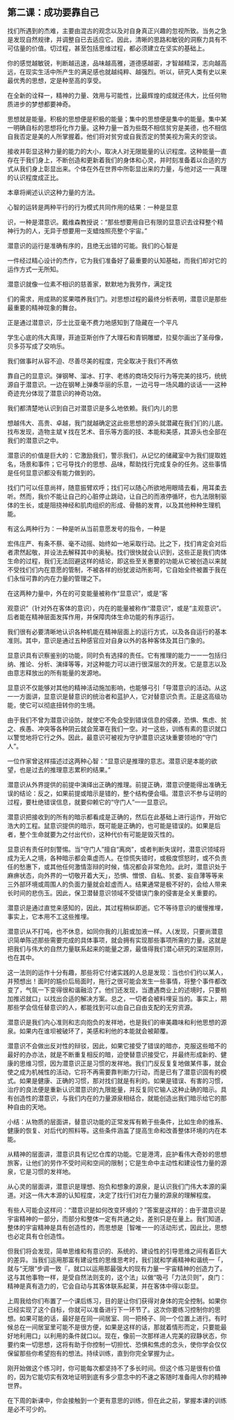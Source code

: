 

## 第二课：成功要靠自己

找们所遇到的杰难，主要由混古的观念以及对自身真正兴趣的忽视所致。当务之急是发现自然规律，并调整自已去适应它。因此，清晰的思路和敏锐的洞察力具有不可估量的价值。切过程，甚至包括思维过程，都必须建立在坚实的基础上。

你的感觉越敏锐，判断越迅速，品味越高雅，道德感越密，才智越精深，志向越高远，在现实生活中所产生的满足感也就越纯粹、越强烈。听以，研究人类有史以来最优秀的思想，定是种至高的享受。

在全新的诠释一，精神的力量、效用与可能性，比最辉煌的成就还伟大，比任何物质进步的梦想都要神奇。

思想就是能量。积极的思想便是积极的能量；集中的思想便是集中的能量。集中某一明确自标的思想将化作力量。这种力量一首为些既不相信贫穷是美德，也不相信自我否定是美的人所掌握着。他们将对贫穷或自我否定的赞美视为需夫的空谈。

接收并彰显这种力量的能力的大小，取决人对无限能量的认识程度。这种能量一直存在于我们身上，不断创造和更新着我们的身体和心灵，并时刻准备着以合适的方式从我们身上彰显出来。个体在外在世界中所彰显出来的力量，与他对这一一真理的认识程度成正比。

本章将阐述认识这种力量的方法。

心智的运转是两种平行的行为模式共同作用的结果：一种是显意

识，一种是潜意识。戴维森教授说：“那些想要用自已有限的显意识去诠释整个精神行为的人，无异于想要用一支蜡烛照亮整个宇宙。”

潜意识的运行是准确有序的，且绝无出错的可能。我们的心智是

一件经过精心设计的杰作，它为我们准备好了最重要的认知基础，而我们却对它的运作方式一无所知。

潜意识就像一位素不相识的慈善家，默默地为我劳作，满定找

们的需求，用成熟的浆果喂养我们门。对思想过程的最终分析表明，潜意识是那些最重要的精神现象的舞台。

正是通过潜意识，莎士比亚毫不费力地感知到了隐藏在一个平凡

学生心底的伟大真理，菲迪亚斯创作了大理石和青铜雕塑，拉斐尔画出了圣母像，贝多芬写成了交响乐。

我们做事时从容不迫、尽善尽美的程度，完全取决于我们不再依

靠自己的显意识。弹钢琴、溜冰、打字、老练的商场交际行为等完美的技巧，统统源自于潜意识。一边在钢琴上弹奏华丽的乐意，一边弓导一场风趣的谈话一一这种奇迹充分体现了潜意识的神奇功效。

我们都清楚地认识到自己对潜意识是多么地依赖。我们内儿的思

想越伟大、高贵、卓越，我门就越确定这此些思想的源头就潜藏在我们们的儿底。找布发现，造物主斌￥找在艺术、音乐等方面的技、本能和美感，其源头也全部在我们的潜意识之中。

潜意识的价值是巨大的：它激励我们，警示我们，从记忆的储藏室中为我们提取姓名，场景和事件；它弓导找介的思想、品味，帮助找行完成复杂的任务。这些事情是任何显意识都没有能力做到的。

找们门可以任意尚祥，随意振臂欢呼；找们可以随心所欲地用眼晴去看，用耳柔去听。然而，我价不能让自己的心脏停止跳动，让自己的而液停循环，也九法限制驱体的生长，或是阻挠神经和肌肉组织的形成、骨骼的发育，以及其他种种生理机能。

有这么两种行为：一种是听从当前意愿发号的指令，一种是

宏伟庄严、有条不蔡、毫不动摇、始终如一地采取行动。比之下，找们肯定会对后者肃然起敬，并设法去解释其中的奥秘。找们很快就会认识到，这些正是我们肉体生命的过程，我们无法回避这样的结论，即这些至关惠要的功能从它被创造以来就不受找们们内在意愿的管制，不被各样的纷犹波动所影呵，它自始全终被置于我在们永恒可靠的内在力量的管理之下。

在这两种力量中，外在的可变能量被称作“显意识”，或是“客

观意识”（针对外在客体的意识），内在的能量被称作“潜意识”，或是“主观意识”。后者能在精神层面发挥作用，并保障肉体生命功能的有序运行。

我们很有必要清晰地认识各种机能在精神层面上的运行方式，以及各自运行的基本准则。其中，意识是通过五种感官应对自身以外的各种客体及其日门象的。

显意识具有识察鉴别的功能，同时负有选择的责任。它有推理的能力一一一包括归纳、推论、分析、演绎等等，对这种能力可以进行很深层次的开发。它是意志以及由意志释放出的所有能量的发源地。

显意识不仅能够对其他的精神活动施加影响，也能够弓引「导潜意识的活动。从这一一方面讲，显意识是替意识的统治者和蓝护人，它对替意识负责。正是这高级功能，使它可以彻底扭转你的生境。

由于我们不曾为潜意识设防，就使它不免会受到错误信息的侵袭，恐惧、焦虑、贫之、疾愚、冲突等各种阴云就会笼罩在我们一空。对一这些，训练有素的意识就口以警觉地将它行之外。因此，最意识可被视为守护潜意识这块重要领地的“守门人”。

一位作家曾这样描述过这两种心智：“显意识是推理的意志。潜意识是本能的欲望，也是过去的推理意志累积的结果。”

潜意识从外界提供的前提中演绎出正确的推理。前提正确，潜意识便能得出准确无误的结论：反之，如果前提或暗示是错的，整个结构便会塌。潜意识不参与证明的过程，要杜绝错误信息，就要仰赖它的“守门人”一一显意识。

潜意识把接收到的所有的暗示都看成是正确的，然后在此基础上进行运作，开始它浩大的工程。鼠意识提供的暗示，既可能是正确的，也可能是错误的。如果是后者，整个生命就要为之付出代价，这种代价有可能是毁灭性的。

显意识有责任时刻警惕。当“守门人”擅自“离岗”，或者判断失误时，潜意识领域将成为无人之境，各种暗示都会乘虚而人。在惊慌失错时，或极度惯怒时，或不负责任的愁惠下，或其他任何激情澎辩的时候，情况都会非常危险。此时，潜意识处于麻痹状态，向外界的一切敬开着大天」，恐惧、憎恨、自私、贫娄、妄自薄等等来三外部环境或周围人的负面力量就会趁虚而人。结果通常是极不好的，会给人带来长时间的悲伤玉。因此，保卫潜替意识领域不受错误门象的侵害是全关重要的。

潜意识是通过直觉来感知的，因此，其过程稍纵即逝。它不等待意识的缓慢推埋，事实上，它本用不工这些推埋。

潜意识从不打吨，也不休息，如同你我的儿脏或加液一样。人{发现，只要尚潜意识简单陈述那些需要完成的具体事项，就会拥有实现那些事项所需的力量。这就是把我们与伟大的自然力量联系起来的能量之源，最值得我们潜心研究的深层原则，也在其中。

这一法则的运作十分有趣，那些将它付诸实践的人总是发现：当也价们约以某人，并预想出！面时的尴价后局面时，拖行之很可能会发生一些事情，将整个事件都改变了，气氛一下变得很和谐融洽了。他们还发现，当遭遇商业上的述境时，只要梢加推迟就口」以找出合适的解决方案。总之，一切者会被料埋妥当的。事实上，期那些学会信任替意识的人，都能找到可以由自己自由支配的无穷资源。

潜意识是我们内心准则和志向抱负的发祥地，也是我们的审美趣味和利他思想的源泉。如果内在谁坝被破环了，美感和利他的本能就会被颠覆。

潜意识不会做出反对性的辩驳，因此，如果它接受了错误的暗亦，克服这些暗不的最好的办亦法，就是不断重复相反的暗，迫使替意识接受它，并最终形成新的、健康的思维习惯，因为潜意识正是习惯的发祥地。我们门反反复复地做某件事，就会使之成为机械性的活动，它将不再需要靠判断力行动，而是已有了潜意识固有的模式。如果是健康、正确的习惯，那对找们就是有利的。如果是错误、有害的习惯，治疗的良法便是重新认识潜意识的九限能量，并反复同它输人这种止确的暗示。具有创造性的潜意识，与我们内在的力量源泉相结合，就能创造出我们暗示给它的那种自由的天地。

小结：从物质的层面讲，替意识功能的正常发挥有赖于些条件，比如生命的维系、健康的恢复、对后代的照料等。这些条件涵盖了提高生命和改善整体环境的内在本能。

从精神的层面讲，潜意识具有记忆仓库的功能。它是港湾，庇护看伟大奇妙的思想旅客，让他们的劳作不受时间和空间的限制；它是生命中主动性和建设性力量的源泉，它是习惯的发祥地。

从心灵的层面讲，潜意识是理想、抱负和想象的源泉，是认识我们门伟大本源的渠道。对这一伟大本源的认知程度，决定了找行们对在力量的源泉的理解程度。

有些人可能会这样问：“潜意识是如何改变环境的？”答案是这样的：由于潜意识是宇宙精神的一部分，而部分和整体一定有共通之处，差别只是在量上。我们知道，整体的宇宙精神是具有创造性的，而思想是［智唯一一的活动形式，因此比，思想也必定具有仓创造性。

但我们将会发现，简单思维和有意识的、系统的、建设性的引导思维之间有着巨大的差异。当我们运用那富有建设性的思维思考时，我们就和学甫精神和谐统一「，就与“无限”步调一致『，就口以运用那最强大的现有力量一宇宙精神的创造力了。这与其他事物一样，是受自然法则支的，这个法」以做“吸弓「力法贝则”，良门：精神是真有造力的，它会自动与其客体联系起莱，并在客体中得以彰显。

上周我给你们布置了一个课后练习，目的是让你们获得对身体的完全控制。如果你已经实现了这个自标，你就可以准备进行下一环节了。这次你要练习控制你的思想。如果可能的话，最好是在同一间居室、同一把椅子、同一个位置上进行。有时候总在一间居室里可能不是很方便，如果是这样的话，那就着情形而定，只要能最好地利用口」以利用的条件就口以。现在，像前一次那样进人完美的寂静状态，你要约束一切思想，这将有助于你控制一切担忧、恐惧和焦虑的念头，使你学会仅仅保留那些你希望抱有的想法。持续训练，直到你完全掌握为止。

刚开始做这个练习时，你可能每次都坚持不了多长时间。但这个练习是很有价值的，因为它能切实有效地证明到底有多少意念中的不速之客随时准备闯人你的精神世界。

在下周的新课中，你会接触到一个更有意思的训练，但在此之前，掌握本课的训练是必不可少的。


